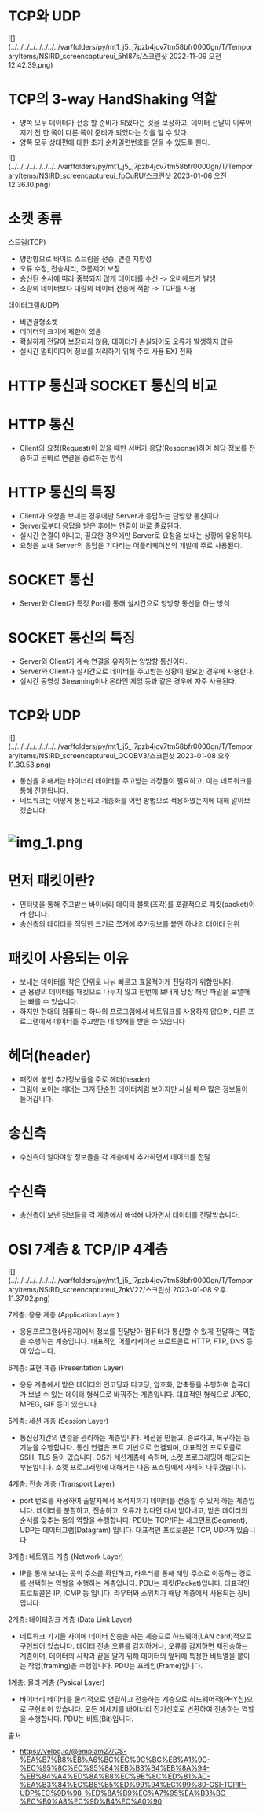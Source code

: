 # TCP와 UDP

![](../../../../../../../../var/folders/py/mt1_j5_j7pzb4jcv7tm58bfr0000gn/T/TemporaryItems/NSIRD_screencaptureui_5hI87s/스크린샷 2022-11-09 오전 12.42.39.png)

# TCP의 3-way HandShaking 역할
 
- 양쪽 모두 데이터가 전송 할 준비가 되었다는 것을 보장하고, 데이터 전달이 이루어지기 전 한 쪽이 다른 쪽이 준비가
되었다는 것을 알 수 있다.
- 양쪽 모두 상대편에 대한 초기 순차일련번호를 얻을 수 있도록 한다.

![](../../../../../../../../var/folders/py/mt1_j5_j7pzb4jcv7tm58bfr0000gn/T/TemporaryItems/NSIRD_screencaptureui_fpCuRU/스크린샷 2023-01-06 오전 12.36.10.png)

# 소켓 종류

스트림(TCP)

- 양방향으로 바이트 스트림을 전송, 연결 지향성
- 오류 수정, 전송처리, 흐름제어 보장
- 송신된 순서에 따라 중복되지 않게 데이터를 수신 -> 오버헤드가 발생
- 소량의 데이터보다 대량의 데이터 전송에 적합 -> TCP를 사용

데이터그램(UDP)

- 비연결형소켓
- 데이터의 크기에 제한이 있음
- 확실하게 전달이 보장되지 않음, 데이터가 손실되어도 오류가 발생하지 않음
- 실시간 멀티미디어 정보를 처리하기 위해 주로 사용 EX) 전화

# HTTP 통신과 SOCKET 통신의 비교

# HTTP 통신

- Client의 요청(Request)이 있을 때만 서버가 응답(Response)하여 해당 정보를 전송하고 곧바로 연결을 종료하는 방식

# HTTP 통신의 특징

- Client가 요청을 보내는 경우에만 Server가 응답하는 단방향 통신이다.
- Server로부터 응답을 받은 후에는 연결이 바로 종료된다.
- 실시간 연결이 아니고, 필요한 경우에만 Server로 요청을 보내는 상황에 유용하다.
- 요청을 보내 Server의 응답을 기다리는 어플리케이션의 개발에 주로 사용된다.

# SOCKET 통신

- Server와 Client가 특정 Port를 통해 실시간으로 양방향 통신을 하는 방식

# SOCKET 통신의 특징

- Server와 Client가 계속 연결을 유지하는 양방향 통신이다.
- Server와 Client가 실시간으로 데이터를 주고받는 상황이 필요한 경우에 사용한다.
- 실시간 동영상 Streaming이나 온라인 게임 등과 같은 경우에 자주 사용된다.

# TCP와 UDP

![](../../../../../../../../var/folders/py/mt1_j5_j7pzb4jcv7tm58bfr0000gn/T/TemporaryItems/NSIRD_screencaptureui_QCOBV3/스크린샷 2023-01-08 오후 11.30.53.png)

- 통신을 위해서는 바이너리 데이터를 주고받는 과정들이 필요하고, 이는 네트워크를 통해 진행됩니다.
- 네트워크는 어떻게 통신하고 계층화를 어떤 방법으로 적용하였는지에 대해 알아보겠습니다.


# ![img_1.png](../../etc/image/Network_image/img_1.png)

# 먼저 패킷이란?
- 인터넷을 통해 주고받는 바이너리 데이터 블록(조각)를 포괄적으로 패킷(packet)이라 합니다.
- 송신측의 데이터를 적당한 크기로 쪼개에 추가정보를 붙인 하나의 데이터 단위

# 패킷이 사용되는 이유
- 보내는 데이터를 작은 단위로 나눠 빠르고 효율적이게 전달하기 위함입니다.
- 큰 용량의 데이터를 패킷으로 나누지 않고 한번에 보내게 당장 해당 파일을 보낼때는 빠를 수 있습니다.
- 하지만 현대의 컴퓨터는 하나의 프로그램에서 네트워크를 사용하지 않으며, 다른 프로그램에서 데이터를 주고받는 데 방해를 받을 수 있습니다

# 헤더(header)
- 패킷에 붙인 추가정보들을 주로 헤더(header)
- 그림에 보이는 헤더는 그저 단순한 데이터처럼 보이지만 사실 매우 많은 정보들이 들어갑니다.

# 송신측
- 수신측이 알아야할 정보들을 각 계층에서 추가하면서 데이터를 전달

# 수신측
- 송신측이 보낸 정보들을 각 계층에서 해석해 나가면서 데이터를 전달받습니다.



# OSI 7계층 & TCP/IP 4계층

![](../../../../../../../../var/folders/py/mt1_j5_j7pzb4jcv7tm58bfr0000gn/T/TemporaryItems/NSIRD_screencaptureui_7nkV22/스크린샷 2023-01-08 오후 11.37.02.png)


7계층: 응용 계층 (Application Layer)
- 응용프로그램(사용자)에서 정보를 전달받아 컴퓨터가 통신할 수 있게 전달하는 역할을 수행하는 계층입니다. 대표적인 어플리케이션 프로토콜로 HTTP, FTP, DNS 등이 있습니다.

6계층: 표현 계층 (Presentation Layer)
- 응용 계층에서 받은 데이터의 인코딩과 디코딩, 암호화, 압축등을 수행하여 컴퓨터가 보낼 수 있는 데이터 형식으로 바꿔주는 계층입니다. 대표적인 형식으로 JPEG, MPEG, GIF 등이 있습니다.

5계층: 세션 계층 (Session Layer)
- 통신장치간의 연결을 관리하는 계층입니다. 세션을 만들고, 종료하고, 복구하는 등 기능을 수행합니다. 통신 연결은 포트 기반으로 연결되며, 대표적인 프로토콜로 SSH, TLS 등이 있습니다. OS가 세션계층에 속하며, 소켓 프로그래밍이 해당되는 부분입니다. 소켓 프로그래밍에 대해서는 다음 포스팅에서 자세히 다루겠습니다.

4계층: 전송 계층 (Transport Layer)
- port 번호를 사용하여 출발지에서 목적지까지 데이터를 전송할 수 있게 하는 계층입니다. 데이터를 분할하고, 전송하고, 오류가 있다면 다시 받아내고, 받은 데이터의 순서를 맞추는 등의 역할을 수행합니다. PDU는 TCP/IP는 세그먼트(Segment), UDP는 데이터그램(Datagram) 입니다. 대표적인 프로토콜은 TCP, UDP가 있습니다.

3계층: 네트워크 계층 (Network Layer)
- IP를 통해 보내는 곳의 주소를 확인하고, 라우터를 통해 해당 주소로 이동하는 경로를 선택하는 역할을 수행하는 계층입니다. PDU는 패킷(Packet)입니다. 대표적인 프로토콜은 IP, ICMP 등 입니다. 라우터와 스위치가 해당 계층에서 사용되는 장비입니다.

2계층: 데이터링크 계층 (Data Link Layer)
- 네트워크 기기들 사이에 데이터 전송을 하는 계층으로 하드웨어(LAN card)적으로 구현되어 있습니다. 데이터 전송 오류를 감지하거나, 오류를 감지하면 재전송하는 계층이며, 데이터의 시작과 끝을 알기 위해 데이터의 앞뒤에 특정한 비트열을 붙이는 작업(framing)을 수행합니다. PDU는 프레임(Frame)입니다.

1계층: 물리 계층 (Pysical Layer)
- 바이너리 데이터를 물리적으로 연결하고 전송하는 계층으로 하드웨어적(PHY칩)으로 구현되어 있습니다. 모든 메세지를 바이너리 전기신호로 변환하여 전송하는 역할을 수행합니다. PDU는 비트(Bit)입니다.





출처
- https://velog.io/@emplam27/CS-%EA%B7%B8%EB%A6%BC%EC%9C%BC%EB%A1%9C-%EC%95%8C%EC%95%84%EB%B3%B4%EB%8A%94-%EB%84%A4%ED%8A%B8%EC%9B%8C%ED%81%AC-%EA%B3%84%EC%B8%B5%ED%99%94%EC%99%80-OSI-TCPIP-UDP%EC%9D%98-%ED%8A%B9%EC%A7%95%EA%B3%BC-%EC%B0%A8%EC%9D%B4%EC%A0%90



